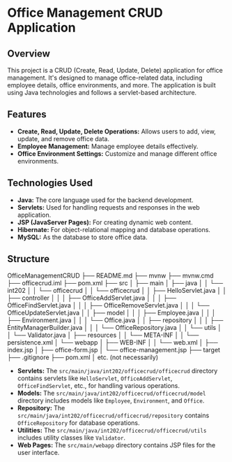 # Office Management CRUD Application

## Overview
This project is a CRUD (Create, Read, Update, Delete) application for office management. It's designed to manage office-related data, including employee details, office environments, and more. The application is built using Java technologies and follows a servlet-based architecture.

## Features
- **Create, Read, Update, Delete Operations:** Allows users to add, view, update, and remove office data.
- **Employee Management:** Manage employee details effectively.
- **Office Environment Settings:** Customize and manage different office environments.

## Technologies Used
- **Java:** The core language used for the backend development.
- **Servlets:** Used for handling requests and responses in the web application.
- **JSP (JavaServer Pages):** For creating dynamic web content.
- **Hibernate:** For object-relational mapping and database operations.
- **MySQL:** As the database to store office data.

## Structure

OfficeManagementCRUD
├── README.md
├── mvnw
├── mvnw.cmd
├── officecrud.iml
├── pom.xml
├── src
│		├── main
│   ├── java
│   │   └── int202
│   │       └── officecrud
│   │           └── officecrud
│   │               ├── HelloServlet.java
│   │               ├── controller
│   │               │   ├── OfficeAddServlet.java
│   │               │   ├── OfficeFindServlet.java
│   │               │   ├── OfficeRemoveServlet.java
│   │               │   └── OfficeUpdateServlet.java
│   │               ├── model
│   │               │   ├── Employee.java
│   │               │   ├── Environment.java
│   │               │   └── Office.java
│   │               ├── repository
│   │               │   ├── EntityManagerBuilder.java
│   │               │   └── OfficeRepository.java
│   │               └── utils
│   │                   └── Validator.java
│   ├── resources
│   │   └── META-INF
│   │       └── persistence.xml
│   └── webapp
│       ├── WEB-INF
│       │   └── web.xml
│       ├── index.jsp
│       ├── office-form.jsp
│       └── office-management.jsp
├── target
├── .gitignore
├── pom.xml
│
etc. (not necessarily)

- **Servlets:** The `src/main/java/int202/officecrud/officecrud` directory contains servlets like `HelloServlet`, `OfficeAddServlet`, `OfficeFindServlet`, etc., for handling various operations.
- **Models:** The `src/main/java/int202/officecrud/officecrud/model` directory includes models like `Employee`, `Environment`, and `Office`.
- **Repository:** The `src/main/java/int202/officecrud/officecrud/repository` contains `OfficeRepository` for database operations.
- **Utilities:** The `src/main/java/int202/officecrud/officecrud/utils` includes utility classes like `Validator`.
- **Web Pages:** The `src/main/webapp` directory contains JSP files for the user interface.
